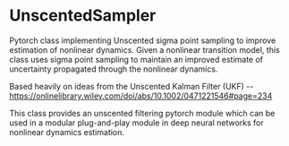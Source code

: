 # UnscentedSampler
Pytorch class implementing Unscented sigma point sampling to improve estimation of nonlinear dynamics. Given a nonlinear transition model, this class uses sigma point sampling to maintain an improved estimate of uncertainty propagated through the nonlinear dynamics. 

Based heavily on ideas from the Unscented Kalman Filter (UKF) -- https://onlinelibrary.wiley.com/doi/abs/10.1002/0471221546#page=234

This class provides an unscented filtering pytorch module which can be used in a modular plug-and-play module in deep neural networks for nonlinear dynamics estimation.
